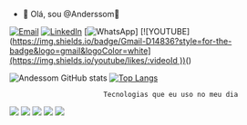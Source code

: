 - 👋 Olá, sou @Anderssom🚀 


 [![Email](https://img.shields.io/badge/Gmail-D14836?style=for-the-badge&logo=gmail&logoColor=white)](anderssom05@gmail.com) [![LinkedIn](https://img.shields.io/badge/LinkedIn-0077B5?style=for-the-badge&logo=linkedin&logoColor=white)](https://www.linkedin.com/in/anderson-silva-7a545aa3/) [![WhatsApp](https://img.shields.io/badge/WhatsApp-25D366?style=for-the-badge&logo=whatsapp&logoColor=white)]
 [![YOUTUBE]([https://img.shields.io/badge/Gmail-D14836?style=for-the-badge&logo=gmail&logoColor=white](https://img.shields.io/youtube/likes/:videoId
))](youtube.com)()

![Andessom GitHub stats](https://github-readme-stats.vercel.app/api?username=anderssom&show_icons=true&theme=merko) [![Top Langs](https://github-readme-stats.vercel.app/api/top-langs/?username=anderssom&layout=compact)](https://github.com/anuraghazra/github-readme-stats)

  
                           Tecnologias que eu uso no meu dia
  
  
  
  [![](https://img.shields.io/badge/HTML5-E34F26?style=for-the-badge&logo=html5&logoColor=white)]() [![](https://img.shields.io/badge/CSS-239120?&style=for-the-badge&logo=css3&logoColor=white)]() ![](https://img.shields.io/badge/JavaScript-F7DF1E?style=for-the-badge&logo=javascript&logoColor=black) ![](https://img.shields.io/badge/Bootstrap-563D7C?style=for-the-badge&logo=bootstrap&logoColor=white) ![](https://img.shields.io/badge/PostgreSQL-316192?style=for-the-badge&logo=postgresql&logoColor=white)
